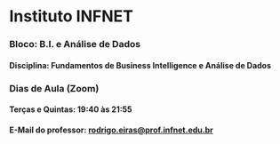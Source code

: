 # Instituto INFNET
### Bloco: B.I. e Análise de Dados
#### Disciplina: Fundamentos de Business Intelligence e Análise de Dados

### Dias de Aula (Zoom)
#### Terças e Quintas: 19:40 às 21:55
#### E-Mail do professor: rodrigo.eiras@prof.infnet.edu.br
